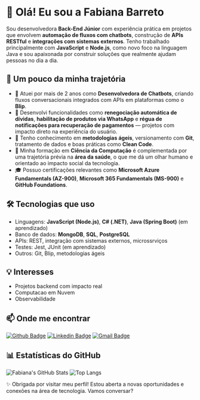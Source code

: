 # 👋 Olá! Eu sou a Fabiana Barreto

Sou desenvolvedora **Back-End Júnior** com experiência prática em projetos que envolvem **automação de fluxos com chatbots**, construção de **APIs RESTful** e **integrações com sistemas externos**. Tenho trabalhado principalmente com **JavaScript** e **Node.js**, como novo foco na linguagem Java e sou apaixonada por construir soluções que realmente ajudam pessoas no dia a dia.

## 🚀 Um pouco da minha trajetória

- 💬 Atuei por mais de 2 anos como **Desenvolvedora de Chatbots**, criando fluxos conversacionais integrados com APIs em plataformas como o **Blip**.
- 🔄 Desenvolvi funcionalidades como **renegociação automática de dívidas**, **habilitação de produtos via WhatsApp** e **régua de notificações para recuperação de pagamentos** — projetos com impacto direto na experiência do usuário.
- 🧩 Tenho conhecimento em **metodologias ágeis**, versionamento com **Git**, tratamento de dados e boas práticas como **Clean Code**.
- 🏥 Minha formação em **Ciência da Computação** é complementada por uma trajetória prévia na **área da saúde**, o que me dá um olhar humano e orientado ao impacto social da tecnologia.
- 🎓 Possuo certificações relevantes como **Microsoft Azure Fundamentals (AZ-900)**, **Microsoft 365 Fundamentals (MS-900)** e **GitHub Foundations**.

## 🛠️ Tecnologias que uso

- Linguagens: **JavaScript (Node.js)**, **C# (.NET)**, **Java (Spring Boot)** (em aprendizado)
- Banco de dados: **MongoDB**, **SQL**, **PostgreSQL**
- APIs: REST, integração com sistemas externos, microssrviços
- Testes: Jest, JUnit (em aprendizado)
- Outros: Git, Blip, metodologias ágeis

## 💡 Interesses

- Projetos backend com impacto real
- Computacao em Nuvem
- Observabilidade

## 📫 Onde me encontrar

[![Github Badge](https://img.shields.io/badge/-Github-000?style=flat-square&logo=Github&logoColor=white&link=https://github.com/fabifelicia)](https://github.com/fabifelicia)
[![Linkedin Badge](https://img.shields.io/badge/-LinkedIn-blue?style=flat-square&logo=Linkedin&logoColor=white&link=www.linkedin.com/in/fabiana-barreto2)](www.linkedin.com/in/fabiana-barreto2)
[![Gmail Badge](https://img.shields.io/badge/-Gmail-c14438?style=flat-square&logo=Gmail&logoColor=white&link=mailto:fabianabarretomenezes@gmail.com)](mailto:fabianabarretomenezes@gmail.com)


## 📊 Estatísticas do GitHub
![Fabiana's GitHub Stats](https://github-readme-stats.vercel.app/api?username=fabifelicia&show_icons=true&theme=dark&layout=compact&hide=stars&hide_title=true&rank_icon=github)
![Top Langs](https://github-readme-stats.vercel.app/api/top-langs/?username=fabifelicia&theme=dark&&hide_progress=true)

✨ Obrigada por visitar meu perfil! Estou aberta a novas oportunidades e conexões na área de tecnologia. Vamos conversar?
